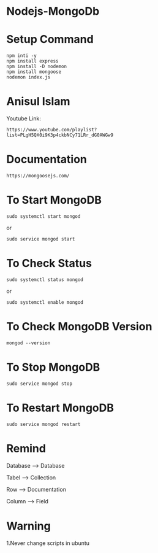 # Nodejs-MongoDb
# Setup Command    
    npm inti -y
    npm install express
    npm install -D nodemon
    npm install mongoose
    nodemon index.js


# Anisul Islam 
Youtube Link:
```
https://www.youtube.com/playlist?list=PLgH5QX0i9K3p4ckbNCy71LRr_dG0AWGw9
```
# Documentation
    https://mongoosejs.com/
# To Start MongoDB 
```
sudo systemctl start mongod
```
or 
```
sudo service mongod start
```
# To Check Status
```
sudo systemctl status mongod
```
or
```
sudo systemctl enable mongod
```
# To Check MongoDB Version
```
mongod --version
```
# To Stop MongoDB
```
sudo service mongod stop
```
# To Restart MongoDB
```
sudo service mongod restart
```
# Remind
<p>Database --> Database </p>
<p>Tabel --> Collection</p>
<p>Row --> Documentation</p>
<p>Column --> Field</p>

# Warning
1.Never change scripts in ubuntu
